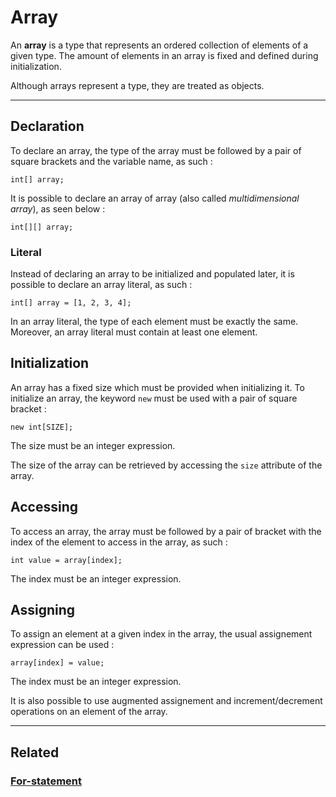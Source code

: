 # Array
An **array** is a type that represents an ordered collection of elements of a given type.
The amount of elements in an array is fixed and defined during initialization.

Although arrays represent a type, they are treated as objects.


---


## Declaration
To declare an array, the type of the array must be followed by a pair of square brackets and the variable name, as such :
```poly
int[] array;
```

It is possible to declare an array of array (also called _multidimensional array_), as seen below :
```poly
int[][] array;
```


### Literal
Instead of declaring an array to be initialized and populated later, it is possible to declare an array literal, as such :
```poly
int[] array = [1, 2, 3, 4];
```
In an array literal, the type of each element must be exactly the same.
Moreover, an array literal must contain at least one element.


## Initialization
An array has a fixed size which must be provided when initializing it.
To initialize an array, the keyword `new` must be used with a pair of square bracket :
```poly
new int[SIZE];
```
The size must be an integer expression.

The size of the array can be retrieved by accessing the `size` attribute of the array.


## Accessing
To access an array, the array must be followed by a pair of bracket with the index of the element to access in the array, as such :
```poly
int value = array[index];
```
The index must be an integer expression.


## Assigning
To assign an element at a given index in the array, the usual assignement expression can be used :
```poly
array[index] = value;
```
The index must be an integer expression.

It is also possible to use augmented assignement and increment/decrement operations on an element of the array.


---


## Related
### [For-statement](../statements/For-statement.md)
